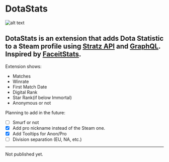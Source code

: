 # DotaStats



![alt text](https://i.imgur.com/nJLGw1M.png)

DotaStats is an extension that adds Dota Statistic to a Steam profile using [Stratz API](https://stratz.com/api) and [GraphQL](https://graphql.org). Inspired by [FaceitStats](https://github.com/boomix/Faceit-stats).
---
Extension shows:
- Matches
- Winrate
- First Match Date
- Digital Rank
- Star Rank(if below Immortal)
- Anonymous or not

Planning to add in the future:
- [ ] Smurf or not
- [x] Add pro nickname instead of the Steam one.
- [x] Add Tooltips for Anon/Pro
- [ ] Division separation (EU, NA, etc.) 
---
Not published yet.
